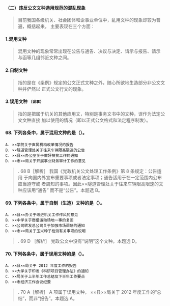 #### （二）违反公文文种选用规范的混乱现象
>   目前我国各级机关、社会团体和企事业单位中，乱用文种的现象却较为普遍，概括起来，
主要表现在三个方面：
#### 1.混用文种
>   混用文种的现象常常出现在公告与通告、决议与决定、请示与报告、请示
    与函等几组邻近文种之间。
    
#### 2.自制文种
>   指的是在《条例》规定的公文正式文种之外，随心所欲地生造部分非公文文种并俨然以
    正式公文行文的现象。
    
#### 3.误用文种  `（误事）`
>   指的是把属于机关的其他应用文，特别是事务文书中的文种，误作为法定公文文种直接
    加以使用的情况（即以正式公文格式和法定程序制发）。


#### 68. 下列各条中，属于混用文种的是（）。
    A. ××学院关于直属机构改革情况的报告
    B. ××隧道管理处关于往来车辆限高限速的公告
    C. ××县××办公室关于做好扶贫工作的通知
    D. ××市××局关于开展事业财务审计工作的意见
>   . 68 B［解析］ 我国《党政机关公文处理工作条例》第 8 条规定：公告适用
    于向国内外宣布重要事项或者法定事项；通告适用于在一定范围内公布应当遵守或
    者周知的事项。因此××隧道管理处关于往来车辆限高限速的文种应该用“通告”
    而不是“公告”。本题选 B。

#### 69. 下列各条中，属于自制（生造）文种的是（）。
    A. ××县××办关于改进机关工作作风的意见
    B. ××中学关于商借运动场地一事的复函
    C. ××公司转发总公司关于加强市场调研的通知
    D. ××市××局关于玉米种子检测有关事项的说明
>   . 69 D ［解析］ 党政公文中没有“说明”这个文种。本题选 D。


#### 70. 下列各条中，属于误用文种的是（）。
    A. ××县××局关于 2012 年度工作的报告
    B. ××大学关于印发《科研项目管理办法》的通知
    C. ××局关于上半年工作总结及下半年工作要点
    D. ××市经济工作会议纪要
>   . 70 A［解析］ A 项属于误用文种， ××县××局关于 2012 年度工作的“总
结”，而非“报告”。本题选 A。

